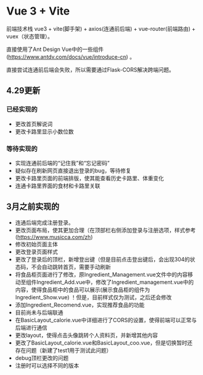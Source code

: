 # Vue 3 + Vite

前端技术栈 vue3 + vite(脚手架) + axios(连通前后端) + vue-router(前端路由) + vuex（状态管理）。

直接使用了Ant Design Vue中的一些组件(https://www.antdv.com/docs/vue/introduce-cn) 。

直接尝试连通前后端会失败，所以需要通过Flask-CORS解决跨端问题。

## 4.29更新

### 已经实现的

- 更改首页解说词
- 更改卡路里显示小数位数


### 等待实现的

- 实现连通前后端的“记住我”和“忘记密码”
- 疑似存在刷新网页直接退出登录的bug，等待修复
- 更改卡路里页面的前端排版，使其能查看历史卡路里、体重变化
- 连通卡路里界面的食材和卡路里关联

## 3月之前实现的

- 连通后端完成注册登录。
- 更改页面布局，使其更加合理（在顶部栏右侧添加登录与注册选项，样式参考(https://www.musicca.com/zh)
- 修改初始页面主体
- 更改登录页面样式
- 更改了登录后的顶栏，新增登出键（但是目前点击登出键后，会出现304的状态码，不会自动跳转首页，需要手动刷新
- 将食品柜页面进行了修改，原Ingredient_Management.vue文件中的内容移动至组件Ingredient_Add.vue中，修改了Ingredient_management.vue中的内容，使得食品柜中的食品可以展示(展示食品柜的组件为Ingredient_Show.vue)
！但是，目前样式仅为测试，之后还会修改
- 添加Ingredient_Recomend.vue，实现推荐食品的功能
- 目前尚未与后端联通
- 在BasicLayout_calorie.vue中详细进行了CORS的设置，使得前端可以正常与后端进行通信
- 更改layout，使得点击头像跳转个人资料页，并新增其他内容
- 更改了BasicLayout_calorie.vue和BasicLayout_coo.vue，但是切换暂时还存在问题（新建了test1用于测试此问题）
- debug顶栏更改的问题
- 注册时可以选择不同的版本
